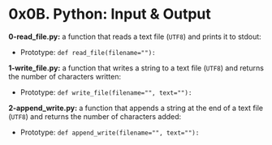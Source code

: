 # 0x0B. Python: Input & Output

**0-read_file.py:** a function that reads a text file (`UTF8`) and prints it to stdout:

- Prototype: `def read_file(filename=""):`

**1-write_file.py:** a function that writes a string to a text file (`UTF8`) and returns the number of characters written:

- Prototype: `def write_file(filename="", text=""):`

**2-append_write.py:** a function that appends a string at the end of a text file (`UTF8`) and returns the number of characters added:

- Prototype: `def append_write(filename="", text=""):`
